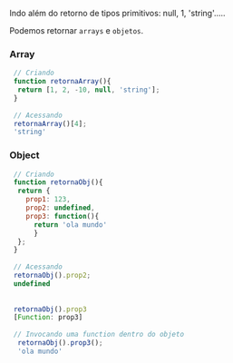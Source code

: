 Indo além do retorno de tipos primitivos: null, 1, 'string'.....

Podemos retornar `arrays` e `objetos`.

### Array 
```javascript
 // Criando
 function retornaArray(){
  return [1, 2, -10, null, 'string'];
 }
 
 // Acessando
 retornaArray()[4];
 'string'
```

### Object 
```javascript
 // Criando
 function retornaObj(){
  return {
    prop1: 123,
    prop2: undefined,
    prop3: function(){
      return 'ola mundo'
      }
  };
 }
 
 // Acessando
 retornaObj().prop2;
 undefined
 
 
 retornaObj().prop3
 [Function: prop3]
 
 // Invocando uma function dentro do objeto
  retornaObj().prop3();
  'ola mundo'

```

